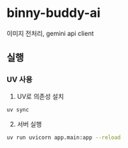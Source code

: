 # binny-buddy-ai
이미지 전처리, gemini api client

## 실행

### UV 사용

1. UV로 의존성 설치
```bash
uv sync
```

2. 서버 실행
```bash
uv run uvicorn app.main:app --reload
```